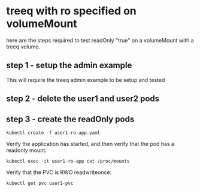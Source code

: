 
# treeq with ro specified on volumeMount

here are the steps required to test readOnly "true" on a volumeMount
with a treeq volume.

## step 1 - setup the admin example

This will require the treeq admin example to be setup and tested

## step 2 - delete the user1 and user2 pods

## step 3 - create the readOnly pods

```
kubectl create -f user1-ro-app.yaml
```

Verify the application has started, and then verify that the pod
has a readonly mount:
```
kubectl exec -it user1-ro-app cat /proc/mounts 
```

Verify that the PVC is RWO readwriteonce:
```
kubectl get pvc user1-pvc
```
